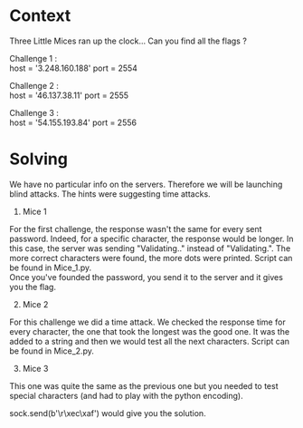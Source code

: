 # Context 

Three Little Mices ran up the clock... Can you find all the flags ? 

Challenge 1 :   
host = '3.248.160.188'
port = 2554
 
Challenge 2 :  
host = '46.137.38.11' 
port = 2555

Challenge 3 :   
host = '54.155.193.84'
port = 2556

# Solving
We have no particular info on the servers. Therefore we will be launching blind attacks. The hints were suggesting time attacks. 

1. Mice 1  

For the first challenge, the response wasn't the same for every sent password. Indeed, for a specific character, the response would be longer. In this case, the server was sending "Validating.." instead of "Validating.". The more correct characters were found, the more dots were printed. Script can be found in Mice_1.py.  
Once you've founded the password, you send it to the server and it gives you the flag. 

2. Mice 2  

For this challenge we did a time attack. We checked the response time for every character, the one that took the longest was the good one. It was the added to a string and then we would test all the next characters. Script can be found in Mice_2.py.

3. Mice 3 

This one was quite the same as the previous one but you needed to test special characters (and had to play with the python encoding).  

sock.send(b'\r\xec\xaf')  would give you the solution. 



